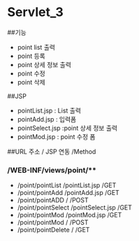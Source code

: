 # Servlet_3
 
##기능
- point list 출력
- point 등록
- point 상세 정보 출력
- point 수정
- point 삭제
 
##JSP
- pointList.jsp	: List 출력
- pointAdd.jsp	: 입력폼
- pointSelect.jsp	:point 상세 정보 출력
- pointMod.jsp	: point 수정 폼
 
##URL 주소 				/ JSP 연동			/Method
###	/WEB-INF/views/point/**
- /point/pointList		/pointList.jsp		/GET
- /point/pointAdd		/pointAdd.jsp		/GET
- /point/pointADD		/					/POST
- /point/pointSelect		/pointSelect.jsp	/GET
- /point/pointMod		/pointMod.jsp		/GET
- /point/pointMod		/					/POST
- /point/pointDelete		/					/GET
 


